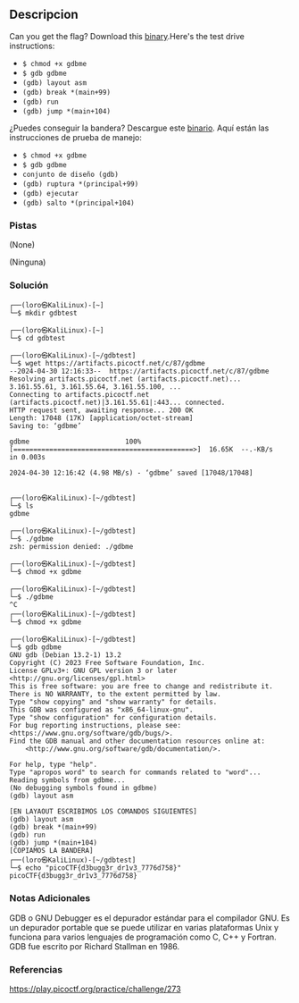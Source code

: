 ## Descripcion
Can you get the flag? Download this [binary](https://artifacts.picoctf.net/c/87/gdbme).Here's the test drive instructions:
- `$ chmod +x gdbme`
- `$ gdb gdbme`
- `(gdb) layout asm`
- `(gdb) break *(main+99)`
- `(gdb) run`
- `(gdb) jump *(main+104)`

¿Puedes conseguir la bandera? Descargue este [binario](https://artifacts.picoctf.net/c/87/gdbme). Aquí están las instrucciones de prueba de manejo:
- `$ chmod +x gdbme`
- `$ gdb gdbme`
- `conjunto de diseño (gdb)`
- `(gdb) ruptura *(principal+99)`
- `(gdb) ejecutar`
- `(gdb) salto *(principal+104)`
### Pistas
(None)

(Ninguna)
### Solución
```
┌──(loro㉿KaliLinux)-[~]
└─$ mkdir gdbtest     
                                                                                                                   
┌──(loro㉿KaliLinux)-[~]
└─$ cd gdbtest 
                                                                                                                   
┌──(loro㉿KaliLinux)-[~/gdbtest]
└─$ wget https://artifacts.picoctf.net/c/87/gdbme                                                      
--2024-04-30 12:16:33--  https://artifacts.picoctf.net/c/87/gdbme
Resolving artifacts.picoctf.net (artifacts.picoctf.net)... 3.161.55.61, 3.161.55.64, 3.161.55.100, ...
Connecting to artifacts.picoctf.net (artifacts.picoctf.net)|3.161.55.61|:443... connected.
HTTP request sent, awaiting response... 200 OK
Length: 17048 (17K) [application/octet-stream]
Saving to: ‘gdbme’

gdbme                        100%[=============================================>]  16.65K  --.-KB/s    in 0.003s  

2024-04-30 12:16:42 (4.98 MB/s) - ‘gdbme’ saved [17048/17048]

                                                                                                                   
┌──(loro㉿KaliLinux)-[~/gdbtest]
└─$ ls    
gdbme
                                                                                                                   
┌──(loro㉿KaliLinux)-[~/gdbtest]
└─$ ./gdbme
zsh: permission denied: ./gdbme
                                                                                                                   
┌──(loro㉿KaliLinux)-[~/gdbtest]
└─$ chmod +x gdbme
                                                                                                                   
┌──(loro㉿KaliLinux)-[~/gdbtest]
└─$ ./gdbme       
^C
┌──(loro㉿KaliLinux)-[~/gdbtest]
└─$ chmod +x gdbme 
                                                                                                                    
┌──(loro㉿KaliLinux)-[~/gdbtest]
└─$ gdb gdbme            
GNU gdb (Debian 13.2-1) 13.2
Copyright (C) 2023 Free Software Foundation, Inc.
License GPLv3+: GNU GPL version 3 or later <http://gnu.org/licenses/gpl.html>
This is free software: you are free to change and redistribute it.
There is NO WARRANTY, to the extent permitted by law.
Type "show copying" and "show warranty" for details.
This GDB was configured as "x86_64-linux-gnu".
Type "show configuration" for configuration details.
For bug reporting instructions, please see:
<https://www.gnu.org/software/gdb/bugs/>.
Find the GDB manual and other documentation resources online at:
    <http://www.gnu.org/software/gdb/documentation/>.

For help, type "help".
Type "apropos word" to search for commands related to "word"...
Reading symbols from gdbme...
(No debugging symbols found in gdbme)
(gdb) layout asm
                                                                                                                    
[EN LAYAOUT ESCRIBIMOS LOS COMANDOS SIGUIENTES]
(gdb) layout asm
(gdb) break *(main+99)
(gdb) run
(gdb) jump *(main+104)
[COPIAMOS LA BANDERA]
┌──(loro㉿KaliLinux)-[~/gdbtest]
└─$ echo "picoCTF{d3bugg3r_dr1v3_7776d758}"
picoCTF{d3bugg3r_dr1v3_7776d758}
```
### Notas Adicionales
GDB o GNU Debugger es el depurador estándar para el compilador GNU. Es un depurador portable que se puede utilizar en varias plataformas Unix y funciona para varios lenguajes de programación como C, C++ y Fortran. GDB fue escrito por Richard Stallman en 1986.
### Referencias
https://play.picoctf.org/practice/challenge/273